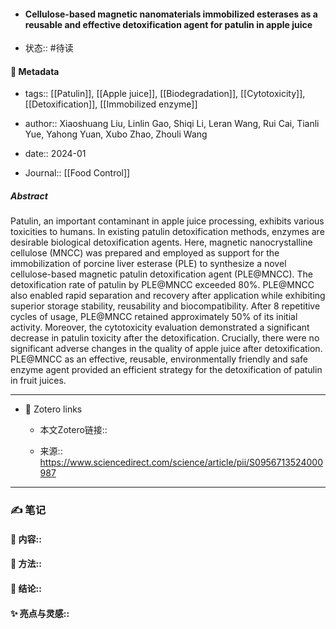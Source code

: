 - #### Cellulose-based magnetic nanomaterials immobilized esterases as a reusable and effective detoxification agent for patulin in apple juice

- 状态:: #待读

#### 🔢 Metadata

  - tags:: [[Patulin]], [[Apple juice]], [[Biodegradation]], [[Cytotoxicity]], [[Detoxification]], [[Immobilized enzyme]]

  - author:: Xiaoshuang Liu, Linlin Gao, Shiqi Li, Leran Wang, Rui Cai, Tianli Yue, Yahong Yuan, Xubo Zhao, Zhouli Wang

  - date:: 2024-01

  - Journal:: [[Food Control]]

##### Abstract
Patulin, an important contaminant in apple juice processing, exhibits various toxicities to humans. In existing patulin detoxification methods, enzymes are desirable biological detoxification agents. Here, magnetic nanocrystalline cellulose (MNCC) was prepared and employed as support for the immobilization of porcine liver esterase (PLE) to synthesize a novel cellulose-based magnetic patulin detoxification agent (PLE@MNCC). The detoxification rate of patulin by PLE@MNCC exceeded 80%. PLE@MNCC also enabled rapid separation and recovery after application while exhibiting superior storage stability, reusability and biocompatibility. After 8 repetitive cycles of usage, PLE@MNCC retained approximately 50% of its initial activity. Moreover, the cytotoxicity evaluation demonstrated a significant decrease in patulin toxicity after the detoxification. Crucially, there were no significant adverse changes in the quality of apple juice after detoxification. PLE@MNCC as an effective, reusable, environmentally friendly and safe enzyme agent provided an efficient strategy for the detoxification of patulin in fruit juices.

---
- 🔗 Zotero links 

  - 本文Zotero链接:: 

  - 来源:: https://www.sciencedirect.com/science/article/pii/S0956713524000987

---

### ✍️ 笔记

  #### 📖 内容:: 
  
  #### 🧫 方法:: 
  
  #### 💽 结论:: 
  
  #### ✨ 亮点与灵感:: 

